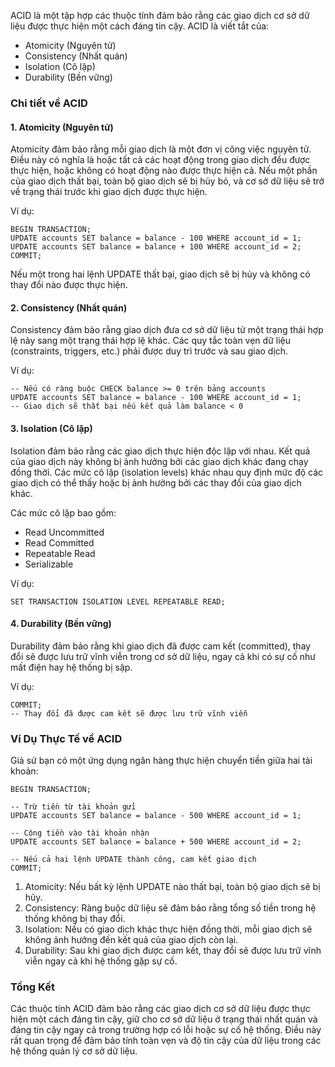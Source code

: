 ACID là một tập hợp các thuộc tính đảm bảo rằng các giao dịch cơ sở dữ liệu được thực hiện một cách đáng tin cậy. ACID là viết tắt của:

- Atomicity (Nguyên tử)
- Consistency (Nhất quán)
- Isolation (Cô lập)
- Durability (Bền vững)

### **Chi tiết về ACID**

#### **1. Atomicity (Nguyên tử)**

Atomicity đảm bảo rằng mỗi giao dịch là một đơn vị công việc nguyên tử. Điều này có nghĩa là hoặc tất cả các hoạt động trong giao dịch đều được thực hiện, hoặc không có hoạt động nào được thực hiện cả. Nếu một phần của giao dịch thất bại, toàn bộ giao dịch sẽ bị hủy bỏ, và cơ sở dữ liệu sẽ trở về trạng thái trước khi giao dịch được thực hiện.

Ví dụ:

```
BEGIN TRANSACTION;
UPDATE accounts SET balance = balance - 100 WHERE account_id = 1;
UPDATE accounts SET balance = balance + 100 WHERE account_id = 2;
COMMIT;
```

Nếu một trong hai lệnh UPDATE thất bại, giao dịch sẽ bị hủy và không có thay đổi nào được thực hiện.

#### **2. Consistency (Nhất quán)**

Consistency đảm bảo rằng giao dịch đưa cơ sở dữ liệu từ một trạng thái hợp lệ này sang một trạng thái hợp lệ khác. Các quy tắc toàn vẹn dữ liệu (constraints, triggers, etc.) phải được duy trì trước và sau giao dịch.

Ví dụ:

```
-- Nếu có ràng buộc CHECK balance >= 0 trên bảng accounts
UPDATE accounts SET balance = balance - 100 WHERE account_id = 1;
-- Giao dịch sẽ thất bại nếu kết quả làm balance < 0
```

#### **3. Isolation (Cô lập)**

Isolation đảm bảo rằng các giao dịch thực hiện độc lập với nhau. Kết quả của giao dịch này không bị ảnh hưởng bởi các giao dịch khác đang chạy đồng thời. Các mức cô lập (isolation levels) khác nhau quy định mức độ các giao dịch có thể thấy hoặc bị ảnh hưởng bởi các thay đổi của giao dịch khác.

Các mức cô lập bao gồm:

- Read Uncommitted
- Read Committed
- Repeatable Read
- Serializable

Ví dụ:

```SET TRANSACTION ISOLATION LEVEL REPEATABLE READ;```

#### **4. Durability (Bền vững)**

Durability đảm bảo rằng khi giao dịch đã được cam kết (committed), thay đổi sẽ được lưu trữ vĩnh viễn trong cơ sở dữ liệu, ngay cả khi có sự cố như mất điện hay hệ thống bị sập.

Ví dụ:

```
COMMIT;
-- Thay đổi đã được cam kết sẽ được lưu trữ vĩnh viễn
```

### **Ví Dụ Thực Tế về ACID**

Giả sử bạn có một ứng dụng ngân hàng thực hiện chuyển tiền giữa hai tài khoản:

```
BEGIN TRANSACTION;

-- Trừ tiền từ tài khoản gửi
UPDATE accounts SET balance = balance - 500 WHERE account_id = 1;

-- Cộng tiền vào tài khoản nhận
UPDATE accounts SET balance = balance + 500 WHERE account_id = 2;

-- Nếu cả hai lệnh UPDATE thành công, cam kết giao dịch
COMMIT;
```

1. Atomicity: Nếu bất kỳ lệnh UPDATE nào thất bại, toàn bộ giao dịch sẽ bị hủy.
2. Consistency: Ràng buộc dữ liệu sẽ đảm bảo rằng tổng số tiền trong hệ thống không bị thay đổi.
3. Isolation: Nếu có giao dịch khác thực hiện đồng thời, mỗi giao dịch sẽ không ảnh hưởng đến kết quả của giao dịch còn lại.
4. Durability: Sau khi giao dịch được cam kết, thay đổi sẽ được lưu trữ vĩnh viễn ngay cả khi hệ thống gặp sự cố.

### Tổng Kết

Các thuộc tính ACID đảm bảo rằng các giao dịch cơ sở dữ liệu được thực hiện một cách đáng tin cậy, giữ cho cơ sở dữ liệu ở trạng thái nhất quán và đáng tin cậy ngay cả trong trường hợp có lỗi hoặc sự cố hệ thống. Điều này rất quan trọng để đảm bảo tính toàn vẹn và độ tin cậy của dữ liệu trong các hệ thống quản lý cơ sở dữ liệu.
